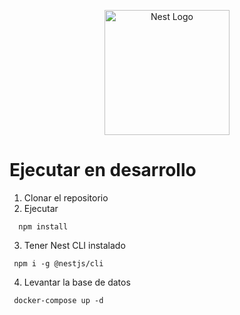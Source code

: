 <p align="center">
  <a href="http://nestjs.com/" target="blank"><img src="https://nestjs.com/img/logo-small.svg" width="200" alt="Nest Logo" /></a>
</p>

# Ejecutar en desarrollo

1. Clonar el repositorio
2. Ejecutar 

```
  npm install
```

3. Tener Nest CLI instalado
 ```
  npm i -g @nestjs/cli
 ```

 4. Levantar la base de datos
 ```
  docker-compose up -d
 ```